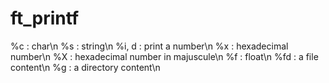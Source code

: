 # ft_printf

%c		: char\n
%s		: string\n
%i, d 	: print a number\n
%x		: hexadecimal number\n
%X		: hexadecimal number in majuscule\n
%f		: float\n
%fd		: a file content\n
%g		: a directory content\n